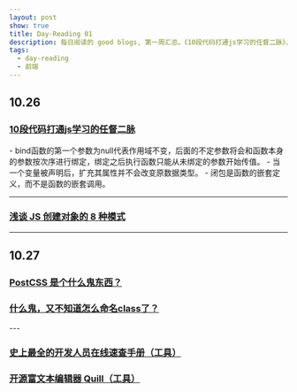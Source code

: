 ```yaml
---
layout: post
show: true
title: Day-Reading 01
description: 每日阅读的 good blogs, 第一周汇总。《10段代码打通js学习的任督二脉》、《浅谈 JS 创建对象的 8 种模式》、《什么鬼，又不知道怎么命名class了？》
tags:
  - day-reading
  - 前端
---
```


<h2>10.26</h2>

<h3><a href="http://www.imooc.com/article/1731" target="_blank">10段代码打通js学习的任督二脉</a></h3>
- bind函数的第一个参数为null代表作用域不变，后面的不定参数将会和函数本身的参数按次序进行绑定，绑定之后执行函数只能从未绑定的参数开始传值。
- 当一个变量被声明后，扩充其属性并不会改变原数据类型。
- 闭包是函数的嵌套定义，而不是函数的嵌套调用。

---

<h3><a href="http://segmentfault.com/a/1190000003862596" target="_blank">浅谈 JS 创建对象的 8 种模式</a></h3>

---

<h2>10.27</h2>

<h3><a href="http://segmentfault.com/a/1190000003909268" target="_blank">PostCSS 是个什么鬼东西？</a></h3>
<h3><a href="http://web.jobbole.com/83967/" target="_blank">什么鬼，又不知道怎么命名class了？</a></h3>
---

<h3><a href="http://overapi.com/" target="_blank">史上最全的开发人员在线速查手册（工具）</a></h3>
<h3><a href="http://quilljs.com/" target="_blank">开源富文本编辑器 Quill（工具）</a></h3>
